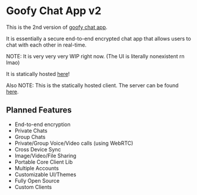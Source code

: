 # Goofy Chat App v2

This is the 2nd version of [goofy chat app](https://github.com/marceldobehere/goofy-chat-app).

It is essentially a secure end-to-end encrypted chat app that allows users to chat with each other in real-time.

NOTE: It is very very very WIP right now. (The UI is literally nonexistent rn lmao)

It is statically hosted [here](https://marceldobehere.github.io/goofy-chat-app-v2-client/client/)!

Also NOTE: This is the statically hosted client. The server can be found [here](https://github.com/marceldobehere/goofy-chat-app-v2). 


## Planned Features
* End-to-end encryption
* Private Chats
* Group Chats
* Private/Group Voice/Video calls (using WebRTC)
* Cross Device Sync
* Image/Video/File Sharing
* Portable Core Client Lib
* Multiple Accounts
* Customizable UI/Themes
* Fully Open Source
* Custom Clients
